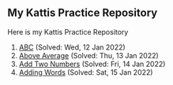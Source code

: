 ## My Kattis Practice Repository
Here is my Kattis Practice Repository
1. [ABC](https://github.com/liondy/my-kattis/tree/master/ABC) (Solved: Wed, 12 Jan 2022)
2. [Above Average](https://github.com/liondy/my-kattis/tree/master/Above%20Average) (Solved: Thu, 13 Jan 2022)
3. [Add Two Numbers](https://github.com/liondy/my-kattis/tree/master/Add%20Two%20Numbers) (Solved: Fri, 14 Jan 2022)
4. [Adding Words](https://github.com/liondy/my-kattis/tree/master/Adding%20Words) (Solved: Sat, 15 Jan 2022)